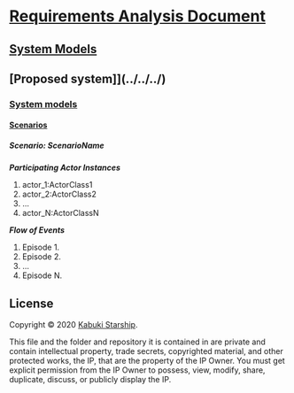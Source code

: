 # [Requirements Analysis Document](../../../../../)

## [System Models](../../../../)

## [Proposed system]](../../../)

### [System models](../../)

#### [Scenarios](./)

##### Scenario: ScenarioName

***Participating Actor Instances***

1. actor_1:ActorClass1
1. actor_2:ActorClass2
1. ...
1. actor_N:ActorClassN

***Flow of Events***

1. Episode 1.
1. Episode 2.
1. ...
1. Episode N.

## License

Copyright © 2020 [Kabuki Starship](https://kabukistarship.com).

This file and the folder and repository it is contained in are private and contain intellectual property, trade secrets, copyrighted material, and other protected works, the IP, that are the property of the IP Owner. You must get explicit permission from the IP Owner to possess, view, modify, share, duplicate, discuss, or publicly display the IP.
